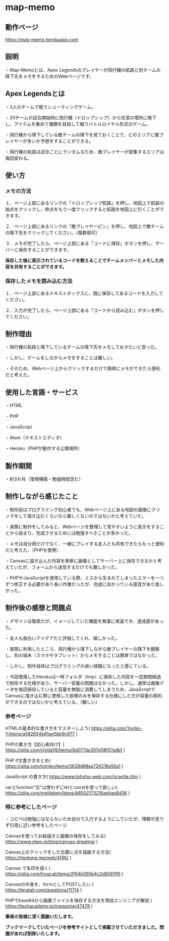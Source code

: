 # map-memo
## 動作ページ
https://map-memo.herokuapp.com

## 説明
・Map-Memoとは、Apex Legendsのプレイヤーが飛行機の航路と別チームの降下先をメモをするためのWebページです。

## Apex Legendsとは
・3人のチームで戦うシューティングゲーム。

・20チームが試合開始時に飛行機（ドロップシップ）から任意の場所に降下し、アイテムを集めて優勝を目指して戦うバトルロイヤル形式のゲーム。

・飛行機から降下している敵チームの降下を見ておくことで、どのエリアに敵プレイヤーが多いか予想をすることができる。

・飛行機の航路は試合ごとにランダムなため、敵プレイヤーが密集するエリアは毎回変わる。

## 使い方
### メモの方法
１．ページ上部にあるリンクの「ドロップシップ航路」を押し、地図上で航路の始点をクリックし、終点をもう一度クリックすると航路を地図上に引くことができます。

２．ページ上部にあるリンクの「敵プレイヤーピン」を押し、地図上で敵チームの降下先をクリックしてください。（複数個可）

３．メモが完了したら、ページ上部にある「コードに保存」ボタンを押し、サーバーに保存することができます。



**保存した後に表示されているコードを教えることでチームメンバーとメモした内容を共有することができます。**

### 保存したメモを読み込む方法
１．ページ上部にあるテキストボックスに、既に保存してあるコードを入力してください。

２．入力が完了したら、ページ上部にある「コードから読み込む」ボタンを押してください。

## 制作理由
・飛行機の航路と降下しているチームの降下先をメモしておきたいと思った。

・しかし、ゲームをしながらメモをすることは難しい。

・そのため、Webページ上からクリックするだけで簡単にメモができたら便利だと考えた。

## 使用した言語・サービス
・HTML

・PHP

・JavaScript

・Atom（テキストエディタ）

・Heroku（PHPが動作する公開場所）

## 製作期間
・約3か月（環境構築・勉強時間含む）

## 制作しながら感じたこと
・制作前はプログラミング初心者でも、Webページ上にある地図の画像にクリックをして描き込むくらいなら難しくないのではないかと考えていた。

・実際に制作をしてみると、Webページを整理して見やすいように表示をすることから始まり、完成させるためには勉強すべきことが多かった。

・メモは自分用だけでなく、一緒にプレイする友人とも共有できたらもっと便利だと考えた。（PHPを使用）

・Canvasに描き込んだ内容を簡単に画像としてサーバー上に保存できるかと考えていたが、フォームから送信するだけでも難しかった。

・PHPやJavaScriptを使用している際、ミスから生まれてしまったエラーを一つずつ修正する必要があり長い作業だったが、完成に向かっている感覚があり楽しかった。

## 制作後の感想と問題点
・デザインは簡素だが、イメージしていた機能を無事に実装でき、達成感があった。

・友人も面白いアイデアだと評価してくれ、嬉しかった。

・実際に利用したところ、飛行機から降下しながら敵プレイヤーの降下を観察し、別の端末（スマホやタブレット）からメモすることは簡単ではなかった。

・しかし、制作自体はプログラミングの良い経験になったと感じている。

・今回使用したHerokuは一時フォルダ（tmp）に保存した内容を一定期間経過で削除する仕様があり、サーバー容量の問題はなかった。しかし、通常は画像データを毎回保存していると容量を無駄に消費してしまうため、JavaScriptでCanvasに描き込む際に使用した座標のみを保存する仕様にした方が容量の節約ができるのではないかと考えている。（難しい）

### 参考ページ
HTMLの基本的な書き方をマスターしよう( https://qiita.com/Yuriko-Y/items/a582654b81ae5bb9c977 )

PHPの書き方【初心者向け】( https://qiita.com/chida09/items/8d077de207e58f57adb1 )

PHP if文書き方まとめ( https://qiita.com/miriwo/items/5639d88aa724216e56a1 )

JavaScript の書き方( https://www.tohoho-web.com/js/write.htm )

varとfunction"文"は使わずにletとconstを使って欲しい( https://qiita.com/mejileben/items/b8502173216aebae8d36 )

### 特に参考にしたページ
・コピペは勉強にはならないため自分で入力するようにしていたが、理解が足りず引用に近い参考をしたページ

Canvasを使ってお絵描きと画像の保存をしてみる( https://www.otwo.jp/blog/canvas-drawing/ )

Canvas上のクリックをした位置に点を描画する方法( https://twotone.me/web/4196/ )

Canvas で矢印を描く( https://qiita.com/frogcat/items/2f94b095b4c2d8581ff6 )

Canvasの中身を、formとしてPOSTしたい ( https://teratail.com/questions/11714 )

PHPでbase64から画像ファイルを保存する方法を現役エンジニアが解説 ( https://techacademy.jp/magazine/47478 )

**筆者の皆様に深く感謝いたします。**

**ブックマークしていたページを参考サイトとして掲載させていただきました。問題があれば削除いたします。**
